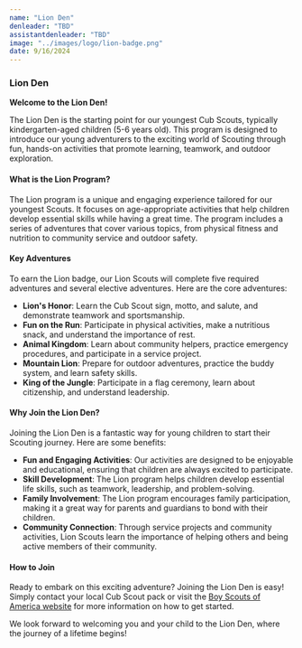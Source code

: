 ```yaml
---
name: "Lion Den"
denleader: "TBD"
assistantdenleader: "TBD"
image: "../images/logo/lion-badge.png"
date: 9/16/2024
---
```


### Lion Den

**Welcome to the Lion Den!**

The Lion Den is the starting point for our youngest Cub Scouts, typically kindergarten-aged children (5-6 years old). This program is designed to introduce our young adventurers to the exciting world of Scouting through fun, hands-on activities that promote learning, teamwork, and outdoor exploration.

#### What is the Lion Program?

The Lion program is a unique and engaging experience tailored for our youngest Scouts. It focuses on age-appropriate activities that help children develop essential skills while having a great time. The program includes a series of adventures that cover various topics, from physical fitness and nutrition to community service and outdoor safety.

#### Key Adventures

To earn the Lion badge, our Lion Scouts will complete five required adventures and several elective adventures. Here are the core adventures:

- **Lion's Honor**: Learn the Cub Scout sign, motto, and salute, and demonstrate teamwork and sportsmanship.
- **Fun on the Run**: Participate in physical activities, make a nutritious snack, and understand the importance of rest.
- **Animal Kingdom**: Learn about community helpers, practice emergency procedures, and participate in a service project.
- **Mountain Lion**: Prepare for outdoor adventures, practice the buddy system, and learn safety skills.
- **King of the Jungle**: Participate in a flag ceremony, learn about citizenship, and understand leadership.

#### Why Join the Lion Den?

Joining the Lion Den is a fantastic way for young children to start their Scouting journey. Here are some benefits:

- **Fun and Engaging Activities**: Our activities are designed to be enjoyable and educational, ensuring that children are always excited to participate.
- **Skill Development**: The Lion program helps children develop essential life skills, such as teamwork, leadership, and problem-solving.
- **Family Involvement**: The Lion program encourages family participation, making it a great way for parents and guardians to bond with their children.
- **Community Connection**: Through service projects and community activities, Lion Scouts learn the importance of helping others and being active members of their community.

#### How to Join

Ready to embark on this exciting adventure? Joining the Lion Den is easy! Simply contact your local Cub Scout pack or visit the [Boy Scouts of America website](https://www.scouting.org/programs/cub-scouts/adventures/lion/) for more information on how to get started.

We look forward to welcoming you and your child to the Lion Den, where the journey of a lifetime begins!